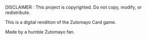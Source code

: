 DISCLAIMER : 
This project is copyrighted. Do not copy, modify, or redistribute.


This is a digital rendition of the Zutomayo Card game. 

Made by a humble Zutomayo fan.
